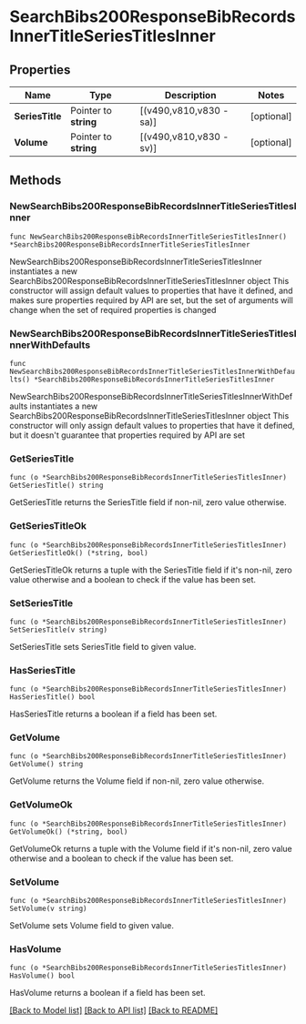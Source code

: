 # SearchBibs200ResponseBibRecordsInnerTitleSeriesTitlesInner

## Properties

Name | Type | Description | Notes
------------ | ------------- | ------------- | -------------
**SeriesTitle** | Pointer to **string** | [(v490,v810,v830 - sa)] | [optional] 
**Volume** | Pointer to **string** | [(v490,v810,v830 - sv)] | [optional] 

## Methods

### NewSearchBibs200ResponseBibRecordsInnerTitleSeriesTitlesInner

`func NewSearchBibs200ResponseBibRecordsInnerTitleSeriesTitlesInner() *SearchBibs200ResponseBibRecordsInnerTitleSeriesTitlesInner`

NewSearchBibs200ResponseBibRecordsInnerTitleSeriesTitlesInner instantiates a new SearchBibs200ResponseBibRecordsInnerTitleSeriesTitlesInner object
This constructor will assign default values to properties that have it defined,
and makes sure properties required by API are set, but the set of arguments
will change when the set of required properties is changed

### NewSearchBibs200ResponseBibRecordsInnerTitleSeriesTitlesInnerWithDefaults

`func NewSearchBibs200ResponseBibRecordsInnerTitleSeriesTitlesInnerWithDefaults() *SearchBibs200ResponseBibRecordsInnerTitleSeriesTitlesInner`

NewSearchBibs200ResponseBibRecordsInnerTitleSeriesTitlesInnerWithDefaults instantiates a new SearchBibs200ResponseBibRecordsInnerTitleSeriesTitlesInner object
This constructor will only assign default values to properties that have it defined,
but it doesn't guarantee that properties required by API are set

### GetSeriesTitle

`func (o *SearchBibs200ResponseBibRecordsInnerTitleSeriesTitlesInner) GetSeriesTitle() string`

GetSeriesTitle returns the SeriesTitle field if non-nil, zero value otherwise.

### GetSeriesTitleOk

`func (o *SearchBibs200ResponseBibRecordsInnerTitleSeriesTitlesInner) GetSeriesTitleOk() (*string, bool)`

GetSeriesTitleOk returns a tuple with the SeriesTitle field if it's non-nil, zero value otherwise
and a boolean to check if the value has been set.

### SetSeriesTitle

`func (o *SearchBibs200ResponseBibRecordsInnerTitleSeriesTitlesInner) SetSeriesTitle(v string)`

SetSeriesTitle sets SeriesTitle field to given value.

### HasSeriesTitle

`func (o *SearchBibs200ResponseBibRecordsInnerTitleSeriesTitlesInner) HasSeriesTitle() bool`

HasSeriesTitle returns a boolean if a field has been set.

### GetVolume

`func (o *SearchBibs200ResponseBibRecordsInnerTitleSeriesTitlesInner) GetVolume() string`

GetVolume returns the Volume field if non-nil, zero value otherwise.

### GetVolumeOk

`func (o *SearchBibs200ResponseBibRecordsInnerTitleSeriesTitlesInner) GetVolumeOk() (*string, bool)`

GetVolumeOk returns a tuple with the Volume field if it's non-nil, zero value otherwise
and a boolean to check if the value has been set.

### SetVolume

`func (o *SearchBibs200ResponseBibRecordsInnerTitleSeriesTitlesInner) SetVolume(v string)`

SetVolume sets Volume field to given value.

### HasVolume

`func (o *SearchBibs200ResponseBibRecordsInnerTitleSeriesTitlesInner) HasVolume() bool`

HasVolume returns a boolean if a field has been set.


[[Back to Model list]](../README.md#documentation-for-models) [[Back to API list]](../README.md#documentation-for-api-endpoints) [[Back to README]](../README.md)


